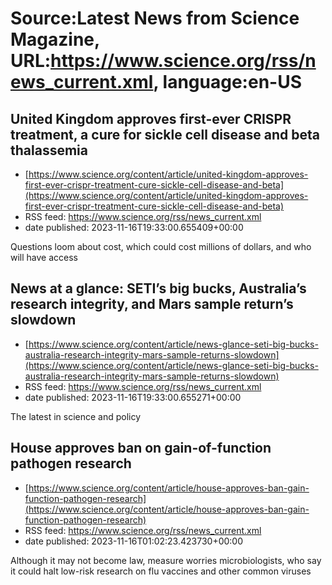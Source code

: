 # Source:Latest News from Science Magazine, URL:https://www.science.org/rss/news_current.xml, language:en-US

## United Kingdom approves first-ever CRISPR treatment, a cure for sickle cell disease and beta thalassemia
 - [https://www.science.org/content/article/united-kingdom-approves-first-ever-crispr-treatment-cure-sickle-cell-disease-and-beta](https://www.science.org/content/article/united-kingdom-approves-first-ever-crispr-treatment-cure-sickle-cell-disease-and-beta)
 - RSS feed: https://www.science.org/rss/news_current.xml
 - date published: 2023-11-16T19:33:00.655409+00:00

Questions loom about cost, which could cost millions of dollars, and who will have access

## News at a glance: SETI’s big bucks, Australia’s research integrity, and Mars sample return’s slowdown
 - [https://www.science.org/content/article/news-glance-seti-big-bucks-australia-research-integrity-mars-sample-returns-slowdown](https://www.science.org/content/article/news-glance-seti-big-bucks-australia-research-integrity-mars-sample-returns-slowdown)
 - RSS feed: https://www.science.org/rss/news_current.xml
 - date published: 2023-11-16T19:33:00.655271+00:00

The latest in science and policy

## House approves ban on gain-of-function pathogen research
 - [https://www.science.org/content/article/house-approves-ban-gain-function-pathogen-research](https://www.science.org/content/article/house-approves-ban-gain-function-pathogen-research)
 - RSS feed: https://www.science.org/rss/news_current.xml
 - date published: 2023-11-16T01:02:23.423730+00:00

Although it may not become law, measure worries microbiologists, who say it could halt low-risk research on flu vaccines and other common viruses


